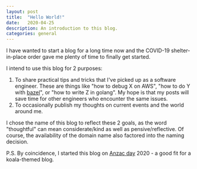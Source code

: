 ```yaml
---
layout: post
title:  "Hello World!"
date:   2020-04-25
description: An introduction to this blog.
categories: general
---
```


I have wanted to start a blog for a long time now and the COVID-19
shelter-in-place order gave me plenty of time to finally get started.

I intend to use this blog for 2 purposes:
1.  To share practical tips and tricks that I've picked up as a software
    engineer. These are things like "how to debug X on AWS", "how to do Y with
    [bazel](https://bazel.build/)", or "how to write Z in golang". My hope is
    that my posts will save time for other engineers who encounter the same
    issues.
1.  To occasionally publish my thoughts on current events and the world around
    me.

I chose the name of this blog to reflect these 2 goals, as the word "thoughtful"
can mean considerate/kind as well as pensive/reflective. Of course, the
availability of the domain name also factored into the naming decision.

P.S. By coincidence, I started this blog on [Anzac
day](https://en.wikipedia.org/wiki/Anzac_Day) 2020 - a good fit for a
koala-themed blog.

